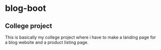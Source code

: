 # blog-boot
<h2>College project</h2>
<p>This is basically my college project where i have to make a landing page for a blog website and a product listing page.</p>
